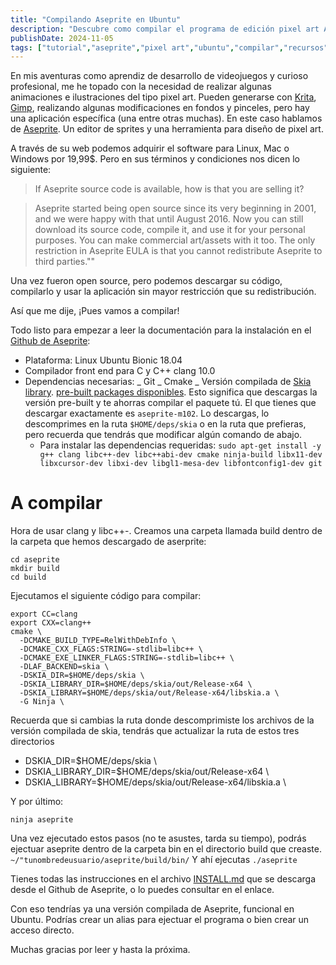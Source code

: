 ```yaml
---
title: "Compilando Aseprite en Ubuntu"
description: "Descubre como compilar el programa de edición pixel art Aseprite en Ubutnu"
publishDate: 2024-11-05
tags: ["tutorial","aseprite","pixel art","ubuntu","compilar","recursos"]
---
```


En mis aventuras como aprendiz de desarrollo de videojuegos y curioso profesional, me he topado con la necesidad de realizar algunas animaciones e ilustraciones del tipo pixel art.
Pueden generarse con [Krita](https://krita.org/es/), [Gimp](https://www.gimp.org/), realizando algunas modificaciones en fondos y pinceles, pero hay una aplicación específica (una entre otras muchas). En este caso hablamos de [Aseprite](https://www.aseprite.org/).
Un editor de sprites y una herramienta para diseño de pixel art.

A través de su web podemos adquirir el software para Linux, Mac o Windows por 19,99$. Pero en sus términos y condiciones nos dicen lo siguiente:

> If Aseprite source code is available, how is that you are selling it?

> Aseprite started being open source since its very beginning in 2001, and we were happy with that until August 2016. Now you can still download its source code, compile it, and use it for your personal purposes. You can make commercial art/assets with it too. The only restriction in Aseprite EULA is that you cannot redistribute Aseprite to third parties.""

Una vez fueron open source, pero podemos descargar su código, compilarlo y usar la aplicación sin mayor restricción que su redistribución.

Así que me dije, ¡Pues vamos a compilar!

Todo listo para empezar a leer la documentación para la instalación en el [Github de Aseprite](https://github.com/aseprite/aseprite/blob/main/INSTALL.md):

- Plataforma: Linux Ubuntu Bionic 18.04
- Compilador front end para C y C++ clang 10.0
- Dependencias necesarias:
  _ Git
  _ Cmake
  \_ Versión compilada de [Skia library](https://github.com/aseprite/skia#readme).
  [pre-built packages disponibles](https://github.com/aseprite/skia/releases). Esto significa que descargas la versión pre-built y te ahorras compilar el paquete tú. El que tienes que descargar exactamente es `aseprite-m102`. Lo descargas, lo descomprimes en la ruta `$HOME/deps/skia` o en la ruta que prefieras, pero recuerda que tendrás que modificar algún comando de abajo.
  - Para instalar las dependencias requeridas:
    `sudo apt-get install -y g++ clang libc++-dev libc++abi-dev cmake ninja-build libx11-dev libxcursor-dev libxi-dev libgl1-mesa-dev libfontconfig1-dev git`

# A compilar

Hora de usar clang y libc++-.
Creamos una carpeta llamada build dentro de la carpeta que hemos descargado de aserprite:

    cd aseprite
    mkdir build
    cd build

Ejecutamos el siguiente código para compilar:

    export CC=clang
    export CXX=clang++
    cmake \
      -DCMAKE_BUILD_TYPE=RelWithDebInfo \
      -DCMAKE_CXX_FLAGS:STRING=-stdlib=libc++ \
      -DCMAKE_EXE_LINKER_FLAGS:STRING=-stdlib=libc++ \
      -DLAF_BACKEND=skia \
      -DSKIA_DIR=$HOME/deps/skia \
      -DSKIA_LIBRARY_DIR=$HOME/deps/skia/out/Release-x64 \
      -DSKIA_LIBRARY=$HOME/deps/skia/out/Release-x64/libskia.a \
      -G Ninja \

Recuerda que si cambias la ruta donde descomprimiste los archivos de la versión compilada de skia, tendrás que actualizar la ruta de estos tres directorios

- DSKIA_DIR=$HOME/deps/skia \
- DSKIA_LIBRARY_DIR=$HOME/deps/skia/out/Release-x64 \
- DSKIA_LIBRARY=$HOME/deps/skia/out/Release-x64/libskia.a \

Y por último:

    ninja aseprite

Una vez ejecutado estos pasos (no te asustes, tarda su tiempo), podrás ejectuar aseprite dentro de la carpeta bin en el directorio build que creaste.
`~/"tunombredeusuario/aseprite/build/bin/`
Y ahí ejecutas `./aseprite`

Tienes todas las instrucciones en el archivo [INSTALL.md](https://github.com/aseprite/aseprite/blob/main/INSTALL.md) que se descarga desde el Github de Aseprite, o lo puedes consultar en el enlace.

Con eso tendrías ya una versión compilada de Aseprite, funcional en Ubuntu. Podrías crear un alias para ejectuar el programa o bien crear un acceso directo.

Muchas gracias por leer y hasta la próxima.
